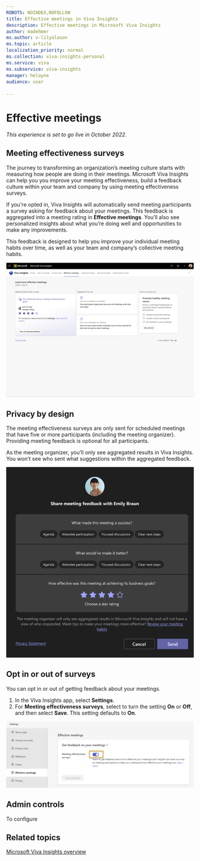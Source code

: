 ```yaml
---
ROBOTS: NOINDEX,NOFOLLOW
title: Effective meetings in Viva Insights  
description: Effective meetings in Microsoft Viva Insights
author: madehmer
ms.author: v-lilyolason
ms.topic: article
localization_priority: normal 
ms.collection: viva-insights-personal
ms.service: viva
ms.subservice: viva-insights
manager: helayne
audience: user

---
```


# Effective meetings

*This experience is set to go live in October 2022.*

## Meeting effectiveness surveys

The journey to transforming an organization’s meeting culture starts with measuring how people are doing in their meetings. Microsoft Viva Insights can help you you improve your meeting effectiveness, build a feedback culture within your team and company by using meeting effectiveness surveys.

If you're opted in, Viva Insights will automatically send meeting participants a survey asking for feedback about your meetings. This feedback is aggregated into a meeting rating in **Effective meetings**. You’ll also see personalized insights about what you’re doing well and opportunities to make any improvements.

This feedback is designed to help you improve your individual meeting habits over time, as well as your team and company’s collective meeting habits.

![Screenshot that shows the effective meetings page.](images/effective-meetings-landing.png)

## Privacy by design

The meeting effectiveness surveys are only sent for scheduled meetings that have five or more participants (including the meeting organizer). Providing meeting feedback is optional for all participants.

As the meeting organizer, you’ll only see aggregated results in Viva Insights. You won't see who sent what suggestions within the aggregated feedback.

![Meeting feedback setting](images/effective-meetings-share-feedback.png)

## Opt in or out of surveys

You can opt in or out of getting feedback about your meetings.

1. In the Viva Insights app, select **Settings**.
2. For **Meeting effectiveness surveys**, select to turn the setting **On** or **Off**, and then select **Save**. This setting defaults to **On**.

![Meeting feedback setting](images/meeting-effectiveness-settings.png)

## Admin controls

To configure 

## Related topics

[Microsoft Viva Insights overview](viva-teams-app.md)
